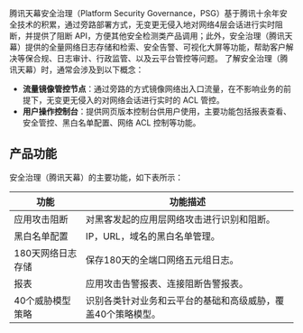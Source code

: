 
腾讯天幕安全治理（Platform Security Governance，PSG）基于腾讯十余年安全技术的积累，通过旁路部署方式，无变更无侵入地对网络4层会话进行实时阻断，并提供了阻断 API，方便其他安全检测类产品调用；此外，安全治理（腾讯天幕）提供的全量网络日志存储和检索、安全告警、可视化大屏等功能，帮助客户解决等保合规、日志审计、行政监管、以及云平台管控等问题。
了解安全治理（腾讯天幕）时，通常会涉及到以下概念：
- **流量镜像管控节点**：通过旁路的方式镜像网络出入口流量，在不影响业务的前提下，无变更无侵入的对网络会话进行实时的 ACL 管控。
- **用户操作控制台**：提供网页版本控制台供用户使用，主要功能包括报表查看、安全管控、黑白名单配置、网络 ACL 控制等功能。

## 产品功能
安全治理（腾讯天幕）的主要功能，如下表所示：

| 功能 | 功能描述 | 
|---------|---------|
| 应用攻击阻断 |对黑客发起的应用层网络攻击进行识别和阻断。 | 
| 黑白名单配置 |IP，URL，域名的黑白名单管理。| 
| 180天网络日志存储 |保存180天的全端口网络五元组日志。 | 
| 报表 |应用攻击告警报表、连接阻断告警报表。 | 
| 40个威胁模型策略 |识别各类针对业务和云平台的基础和高级威胁，覆盖40个策略模型。 | 
